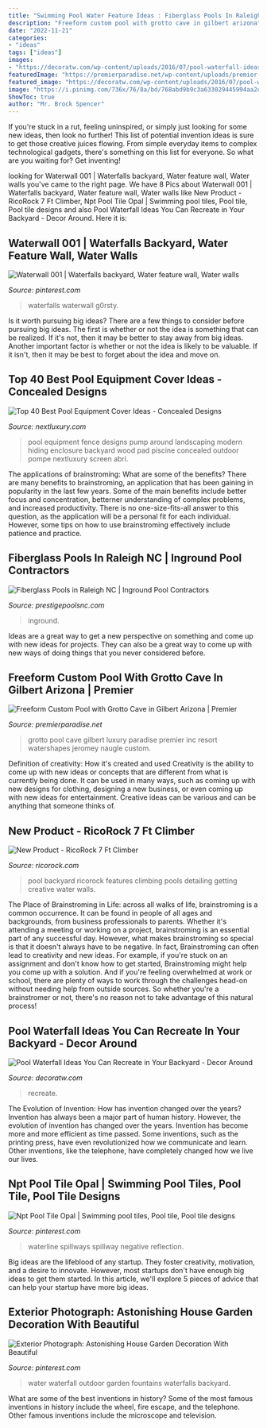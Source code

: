 ```yaml
---
title: "Swimming Pool Water Feature Ideas : Fiberglass Pools In Raleigh Nc"
description: "Freeform custom pool with grotto cave in gilbert arizona"
date: "2022-11-21"
categories:
- "ideas"
tags: ["ideas"]
images:
- "https://decoratw.com/wp-content/uploads/2016/07/pool-waterfall-ideas-5.jpg"
featuredImage: "https://premierparadise.net/wp-content/uploads/premier-paradise-inc-grotto-cave-resort-gilbert-paradise-luxury-pool-jeromey-naugle-watershapes-3-1331x2000.jpg"
featured_image: "https://decoratw.com/wp-content/uploads/2016/07/pool-waterfall-ideas-5.jpg"
image: "https://i.pinimg.com/736x/76/8a/bd/768abd9b9c3a633029445994aa2de008--outdoor-water-fountains-garden-fountains.jpg"
ShowToc: true
author: "Mr. Brock Spencer"
---
```



If you're stuck in a rut, feeling uninspired, or simply just looking for some new ideas, then look no further! This list of potential invention ideas is sure to get those creative juices flowing. From simple everyday items to complex technological gadgets, there's something on this list for everyone. So what are you waiting for? Get inventing!

	

		
looking for Waterwall 001 | Waterfalls backyard, Water feature wall, Water walls you've came to the right page. We have 8 Pics about Waterwall 001 | Waterfalls backyard, Water feature wall, Water walls like New Product - RicoRock 7 Ft Climber, Npt Pool Tile Opal | Swimming pool tiles, Pool tile, Pool tile designs and also Pool Waterfall Ideas You Can Recreate in Your Backyard - Decor Around. Here it is:
		
    
## Waterwall 001 | Waterfalls Backyard, Water Feature Wall, Water Walls

<img loading=lazy src="https://i.pinimg.com/736x/ab/7f/6b/ab7f6b06197a4784d3b9810c60fda4ad.jpg" onerror="this.onerror=null;this.src='https://tse3.mm.bing.net/th?id=OIP.-kGLKeVLpH5C2jIlwg-pzgHaE8&amp;pid=15.1';" alt="Waterwall 001 | Waterfalls backyard, Water feature wall, Water walls">

_Source: pinterest.com_

>waterfalls waterwall g0rsty. 

	

Is it worth pursuing big ideas?
There are a few things to consider before pursuing big ideas. The first is whether or not the idea is something that can be realized. If it's not, then it may be better to stay away from big ideas. Another important factor is whether or not the idea is likely to be valuable. If it isn't, then it may be best to forget about the idea and move on.

    
## Top 40 Best Pool Equipment Cover Ideas - Concealed Designs

<img loading=lazy src="http://nextluxury.com/wp-content/uploads/wood-slat-fence-pool-equipment-enclosure-ideas.jpg" onerror="this.onerror=null;this.src='https://tse4.mm.bing.net/th?id=OIP.5mYzBR12CDg3vH7x2of5RQAAAA&amp;pid=15.1';" alt="Top 40 Best Pool Equipment Cover Ideas - Concealed Designs">

_Source: nextluxury.com_

>pool equipment fence designs pump around landscaping modern hiding enclosure backyard wood pad piscine concealed outdoor pompe nextluxury screen abri. 

	

The applications of brainstroming: What are some of the benefits?
There are many benefits to brainstroming, an application that has been gaining in popularity in the last few years. Some of the main benefits include better focus and concentration, betterner understanding of complex problems, and increased productivity. There is no one-size-fits-all answer to this question, as the application will be a personal fit for each individual. However, some tips on how to use brainstroming effectively include patience and practice.

    
## Fiberglass Pools In Raleigh NC | Inground Pool Contractors

<img loading=lazy src="https://prestigepoolsnc.com/wp-content/fancygallery/2/4/Fiberglass-2010-14.jpg" onerror="this.onerror=null;this.src='https://tse4.mm.bing.net/th?id=OIP.FY6x7SSixXtAOUgW3kkBlgHaJ4&amp;pid=15.1';" alt="Fiberglass Pools in Raleigh NC | Inground Pool Contractors">

_Source: prestigepoolsnc.com_

>inground. 

	

Ideas are a great way to get a new perspective on something and come up with new ideas for projects. They can also be a great way to come up with new ways of doing things that you never considered before.

    
## Freeform Custom Pool With Grotto Cave In Gilbert Arizona | Premier

<img loading=lazy src="https://premierparadise.net/wp-content/uploads/premier-paradise-inc-grotto-cave-resort-gilbert-paradise-luxury-pool-jeromey-naugle-watershapes-3-1331x2000.jpg" onerror="this.onerror=null;this.src='https://tse2.mm.bing.net/th?id=OIP.YouIoaafVJwUTlpTakWVUgHaLI&amp;pid=15.1';" alt="Freeform Custom Pool with Grotto Cave in Gilbert Arizona | Premier">

_Source: premierparadise.net_

>grotto pool cave gilbert luxury paradise premier inc resort watershapes jeromey naugle custom. 

	

Definition of creativity: How it's created and used
Creativity is the ability to come up with new ideas or concepts that are different from what is currently being done. It can be used in many ways, such as coming up with new designs for clothing, designing a new business, or even coming up with new ideas for entertainment. Creative ideas can be various and can be anything that someone thinks of.

    
## New Product - RicoRock 7 Ft Climber

<img loading=lazy src="https://ricorock.com/wp-content/uploads/2019/10/46-2-7ft-br-improved-1.jpg" onerror="this.onerror=null;this.src='https://tse1.mm.bing.net/th?id=OIP.4f16H7JzekbyUYuQs1djqAHaJ6&amp;pid=15.1';" alt="New Product - RicoRock 7 Ft Climber">

_Source: ricorock.com_

>pool backyard ricorock features climbing pools detailing getting creative water walls. 

	

The Place of Brainstroming in Life:
across all walks of life, brainstroming is a common occurrence. It can be found in people of all ages and backgrounds, from business professionals to parents. Whether it's attending a meeting or working on a project, brainstroming is an essential part of any successful day. However, what makes brainstroming so special is that it doesn't always have to be negative. In fact, Brainstroming can often lead to creativity and new ideas. For example, if you're stuck on an assignment and don't know how to get started, Brainstroming might help you come up with a solution. And if you're feeling overwhelmed at work or school, there are plenty of ways to work through the challenges head-on without needing help from outside sources. So whether you're a brainstromer or not, there's no reason not to take advantage of this natural process!

    
## Pool Waterfall Ideas You Can Recreate In Your Backyard - Decor Around

<img loading=lazy src="https://decoratw.com/wp-content/uploads/2016/07/pool-waterfall-ideas-5.jpg" onerror="this.onerror=null;this.src='https://tse4.mm.bing.net/th?id=OIP.UqrsocCxnpcRYLBGUjyKggHaEK&amp;pid=15.1';" alt="Pool Waterfall Ideas You Can Recreate in Your Backyard - Decor Around">

_Source: decoratw.com_

>recreate. 

	

The Evolution of Invention: How has invention changed over the years?
Invention has always been a major part of human history. However, the evolution of invention has changed over the years. Invention has become more and more efficient as time passed. Some inventions, such as the printing press, have even revolutionized how we communicate and learn. Other inventions, like the telephone, have completely changed how we live our lives.

    
## Npt Pool Tile Opal | Swimming Pool Tiles, Pool Tile, Pool Tile Designs

<img loading=lazy src="https://i.pinimg.com/736x/bf/89/ec/bf89ec4848aaa246773e3aa98f674a80.jpg" onerror="this.onerror=null;this.src='https://tse1.mm.bing.net/th?id=OIP.32RXgwrdvfsOzBQ_ZVe6AQHaE8&amp;pid=15.1';" alt="Npt Pool Tile Opal | Swimming pool tiles, Pool tile, Pool tile designs">

_Source: pinterest.com_

>waterline spillways spillway negative reflection. 

	

Big ideas are the lifeblood of any startup. They foster creativity, motivation, and a desire to innovate. However, most startups don't have enough big ideas to get them started. In this article, we'll explore 5 pieces of advice that can help your startup have more big ideas.

    
## Exterior Photograph: Astonishing House Garden Decoration With Beautiful

<img loading=lazy src="https://i.pinimg.com/736x/76/8a/bd/768abd9b9c3a633029445994aa2de008--outdoor-water-fountains-garden-fountains.jpg" onerror="this.onerror=null;this.src='https://tse3.mm.bing.net/th?id=OIP.bZQSXVgs1GWKMoihAmzvPAHaJ4&amp;pid=15.1';" alt="Exterior Photograph: Astonishing House Garden Decoration With Beautiful">

_Source: pinterest.com_

>water waterfall outdoor garden fountains waterfalls backyard. 

	

What are some of the best inventions in history?
Some of the most famous inventions in history include the wheel, fire escape, and the telephone. Other famous inventions include the microscope and television.

